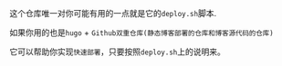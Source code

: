 这个仓库唯一对你可能有用的一点就是它的`deploy.sh`脚本.



如果你用的也是`hugo` + `Github双重仓库(静态博客部署的仓库和博客源代码的仓库)`

它可以帮助你实现`快速部署`，只要按照`deploy.sh`上的说明来。


